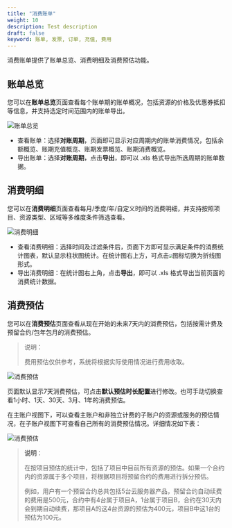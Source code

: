 ```yaml
---
title: "消费账单"
weight: 10
description: Test description
draft: false
keyword: 账单, 发票, 订单, 充值, 费用
---
```


消费账单提供了账单总览、消费明细及消费预估功能。

## 账单总览

您可以在**账单总览**页面查看每个账单期的账单概况，包括资源的价格及优惠券抵扣等信息，并支持选定时间范围内的账单导出。

![账单总览](../../_images/bill_overview.png)

- 查看账单：选择**对账周期**，页面即可显示对应周期内的账单消费情况，包括余额概览、账期充值概览、账期发票概览、账期消费概览。
- 导出账单：选择**对账周期**，点击**导出**，即可以 .xls 格式导出所选周期的账单数据。

##  消费明细

您可以在**消费明细**页面查看每月/季度/年/自定义时间的消费明细，并支持按照项目、资源类型、区域等多维度条件筛选查看。

![消费明细](../../_images/consump_detail.png)

- 查看消费明细：选择时间及过滤条件后，页面下方即可显示满足条件的消费统计图表，默认显示柱状图统计。在统计图右上方，可点击<img src="../../_images/line_static.png" style="zoom:50%;" />图标切换为折线图形式。
- 导出消费明细：在统计图右上角，点击**导出**，即可以 .xls 格式导出当前页面的消费统计数据。

## 消费预估

您可以在**消费预估**页面查看从现在开始的未来7天内的消费预估，包括按需计费及预留合约/包年包月的消费预估。

> 说明：
>
> 费用预估仅供参考，系统将根据实际使用情况进行费用收取。

![消费预估](../../_images/consumption_forecast.png)

页面默认显示7天消费预估，可点击**默认预估时长配置**进行修改。也可手动切换查看1小时、1天、30天、3月、1年的消费预估。

在主账户视图下，可以查看主账户和非独立计费的子账户的资源或服务的预估情况，在子账户视图下可查看自己所有的消费预估情况。详细情况如下表：

![消费预估](../../_images/forcast_detail.png)



>**说明**：
>
>在按项目预估的统计中，包括了项目中目前所有资源的预估。如果一个合约内的资源属于多个项目，将根据项目将预留合约的费用进行拆分预估。
>
>例如，用户有一个预留合约总共包括5台云服务器产品，预留合约自动续费的费用是500元，合约中有4台属于项目A，1台属于项目B，合约在30天内会到期自动续费，那项目A的这4台资源的预估为400元，项目B中这1台的预估为100元。


